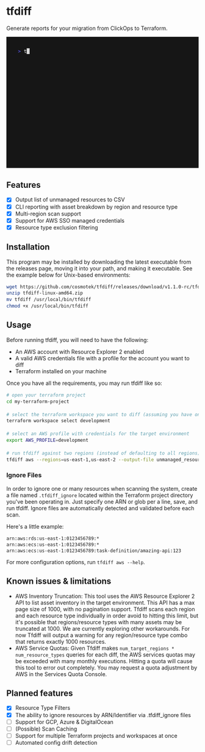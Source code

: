 # tfdiff
Generate reports for your migration from ClickOps to Terraform.

![demo_gif](assets/tfdiff.gif)

## Features
- [x] Output list of unmanaged resources to CSV
- [x] CLI reporting with asset breakdown by region and resource type
- [x] Multi-region scan support
- [x] Support for AWS SSO managed credentials
- [x] Resource type exclusion filtering

## Installation

This program may be installed by downloading the latest executable from the releases page, moving it into your path, and making it executable. See the example below for Unix-based environments:
```sh
wget https://github.com/cosmotek/tfdiff/releases/download/v1.1.0-rc/tfdiff-linux-amd64.zip
unzip tfdiff-linux-amd64.zip
mv tfdiff /usr/local/bin/tfdiff
chmod +x /usr/local/bin/tfdiff
```

## Usage

Before running tfdiff, you will need to have the following:
- An AWS account with Resource Explorer 2 enabled
- A valid AWS credentials file with a profile for the account you want to diff
- Terraform installed on your machine

Once you have all the requirements, you may run tfdiff like so:
```sh
# open your terraform project
cd my-terraform-project

# select the terraform workspace you want to diff (assuming you have one)
terraform workspace select development

# select an AWS profile with credentials for the target environment
export AWS_PROFILE=development

# run tfdiff against two regions (instead of defaulting to all regions), outputing the list of unmanaged resources to a csv file
tfdiff aws --regions=us-east-1,us-east-2 --output-file unmanaged_resources.csv
```

### Ignore Files

In order to ignore one or many resources when scanning the system, create a file named `.tfdiff_ignore` located within the Terraform project directory you've been operating in. Just specify one ARN or glob per a line, save, and run tfdiff. Ignore files are automatically detected and validated before each scan.

Here's a little example:
```
arn:aws:rds:us-east-1:0123456789:*
arn:aws:ecs:us-east-1:0123456789:*
arn:aws:ecs:us-east-1:0123456789:task-definition/amazing-api:123
```

For more configuration options, run `tfdiff aws --help`.

## Known issues & limitations

- AWS Inventory Truncation:
This tool uses the AWS Resource Explorer 2 API to list asset inventory in the target environment. This API has a max page size of 1000, with no pagination support. Tfdiff scans each region and each resource type individually in order avoid to hitting this limit, but it's possible that regions/resource types with many assets may be truncated at 1000. We are currently exploring other workarounds. For now Tfdiff will output a warning for any region/resource type combo that returns exactly 1000 resources.
- AWS Service Quotas:
Given Tfdiff makes `num_target_regions * num_resource_types` queries for each diff, the AWS services quotas may be exceeded with many monthly executions. Hitting a quota will cause this tool to error out completely. You may request a quota adjustment by AWS in the Services Quota Console.

## Planned features

- [x] Resource Type Filters
- [x] The ability to ignore resources by ARN/Identifier via .tfdiff_ignore files
- [ ] Support for GCP, Azure & DigitalOcean
- [ ] (Possible) Scan Caching
- [ ] Support for multiple Terraform projects and workspaces at once
- [ ] Automated config drift detection

